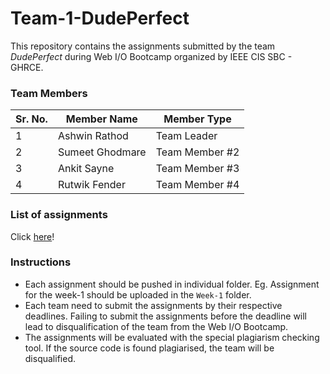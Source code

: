 # Team-1-DudePerfect

This repository contains the assignments submitted by the team *DudePerfect* during Web I/O Bootcamp organized by IEEE CIS SBC - GHRCE.

### Team Members

|Sr. No. |Member Name            | Member Type             |
|--------|-----------------------|-------------------------|
|1       |Ashwin Rathod          |Team Leader              |
|2       |Sumeet Ghodmare        |Team Member #2           |
|3       |Ankit Sayne            |Team Member #3           |
|4       |Rutwik Fender          |Team Member #4           |

### List of assignments
Click [here](https://drive.google.com/file/d/1biPwqhfs-5u9qjVjGxo8hCEZg8euCXhl/view?usp=sharing)!

### Instructions

 - Each assignment should be pushed in individual folder. Eg. Assignment for the week-1 should be uploaded in the `Week-1` folder.
 - Each team need to submit the assignments by their respective deadlines. Failing to submit the assignments before the deadline will lead to disqualification of the team from the Web I/O Bootcamp.
 - The assignments will be evaluated with the special plagiarism checking tool. If the source code is found plagiarised, the team will be disqualified.
